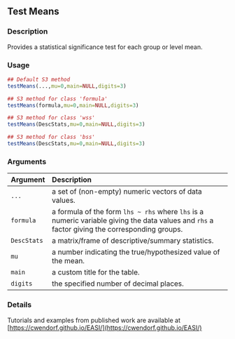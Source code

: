 ## Test Means

### Description

Provides a statistical significance test for each group or level mean.

### Usage

```r
## Default S3 method
testMeans(...,mu=0,main=NULL,digits=3)

## S3 method for class 'formula'
testMeans(formula,mu=0,main=NULL,digits=3)

## S3 method for class 'wss'
testMeans(DescStats,mu=0,main=NULL,digits=3)

## S3 method for class 'bss'
testMeans(DescStats,mu=0,main=NULL,digits=3)
```

### Arguments

Argument | Description
:-- | :--
```...``` | a set of (non-empty) numeric vectors of data values.
```formula``` | a formula of the form `lhs ~ rhs` where `lhs` is a numeric variable giving the data values and `rhs` a factor giving the corresponding groups.
```DescStats``` | a matrix/frame of descriptive/summary statistics.
```mu``` | a number indicating the true/hypothesized value of the mean.
```main``` | a custom title for the table.
```digits``` | the specified number of decimal places.

### Details

Tutorials and examples from published work are available at [https://cwendorf.github.io/EASI/](https://cwendorf.github.io/EASI/) 
